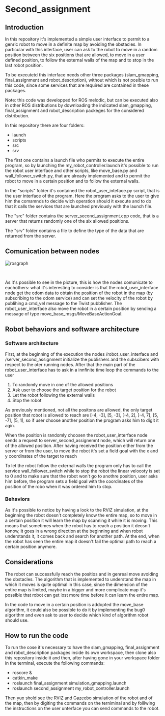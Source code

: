 # Second_assignment

## Introduction

In this repository it's implemented a simple user interface to permit to a genric robot to move in a definite map by avoiding the obstacles. In particular with this interface, user can ask to the robot to move in a random position between the six positions that are allowed, to move in a user defined position, to follow the external walls of the map and to stop in the last robot position.

To be executetd this interface needs other three packages (slam_gmapping, final_assignment and robot_description), without which is not posible to run this code, since some services that are required are contained in these packages.

Note: this code was developped for ROS melodic, but can be executed also in other ROS distributions by downloading the indicated slam_gmapping, final_assignment and robot_description packeges for the considered distribution.


In this repository there are four folders: 

* launch 
* scripts
* src
* srv

The first one contains a launch file who permits to execute the entire program, so by launching the my_robot_controller.launch it's possible to run the robot user interface and other scripts, like move_base.py and wall_follower_switch.py, that are already implemented and  to permit the robot to move in a certain position and to follow the external walls.

In the "scripts" folder it's contained the robot_user_inteface.py script, that is the user interface of the program. Here the program asks to the user to give him the comamnds to decide wich operation should it execute and to do that it calls the services that are launched previously with the launch file.

The "src" folder contains the server_second_assignment.cpp code, that is a server that returns randomly one of the six allowed positions.

The "srv" folder contains a file to define the type of the data that are returned from the server.

## Comunication between nodes 

![rosgraph](https://user-images.githubusercontent.com/48511957/107848524-59255a00-6df4-11eb-8f9f-f9fe00d28803.png)

<br />

As it's possible to see in the picture, this is how the nodes comunicate to eachothers: what it's interesting to consider is that the robot_user_interface node get the odom data to obtain the position of the robot in the map (by subscribing to the odom service) and can set the velocity of the robot by publihing a cmd_vel message to the Twist pubblisher. 
The robot_user_interface also move the robot in a certain position by sending a message of type move_base_msgs/MoveBaseActionGoal. 

## Robot behaviors and software architecture 

### Software architecture

First, at the beginning of the execution the nodes /robot_user_interface and /server_second_assignment initialize the publishers and the subscibers with respect to the oter running nodes. After that the main part of the robot_user_interface has to ask in a innfinite time loop the commands to the user

1) To randomly move in one of the allowed positions
2) Ask user to choose the target position for the robot
3) Let the robot following the external walls 
4) Stop the robot 

As previously mentioned, not all the positons are allowed, the only target position that robot is allowed to reach are [-4, -3], [5, -3], [-4, 2], [-4, 7], [5, -7], [5, 1], so if user choose another position the program asks him to digit it agin.

When the position is randomly choosen the robot_user_interface node sends a request to server_second_assignemnt node, which will return one of the allowed position.
After having received the position either from the server or from the user, to move the robot it's set a field goal with the x and y coordinates of the target to reach

To let the robot follow the external walls the program only has to call the service wall_follower_switch while to stop the robot the linear velocoty is set to 0 and to make sure that the robot won't go to anothre position, user asks him before, the program sets a field goal with the coordinates of the position of the robo when it was ordered him to stop.

### Behaviors

As it's possible to notice by having a look to the RVIZ simulation, at the beginning the robot doesn't completely know the entire map, so to move in a certain position it will learn the map by scanning it while it is moving. This means that sometimes when the robot has to reach a position it deosn't konow, it goes in a wrong direction at the beginning and when robot understands it, it comes back and search for another path. At the end, when the robot has seen the entire map it doesn't fail the optimal path to reach a certain position anymore.

## Considerations

The robot can successfully reach the positios and in genreal move avoiding the obstacles. The algorithm that is implemented to understand the map in which it moves is quite optimal in this case, since the dimension of the entire map is limited, maybe in a bigger and more complicate map it's possible that robot can get lost more time before it can learn the entire map.

In the code to move in a certain position is addopted the move_base algorithm, it could also be possible to do it by implementing the bug0 algorithm and even ask to user to decide which kind of algorithm robot should use.

## How to run the code 

To run the cose it's necessary to have the slam_gmapping, final_assignment and robot_description packages inside its own workspace, then clone also this repository inside it and then, after having gone in your workspace folder in the terminal, execute the following commands:

* roscore &
* catkin_make
* roslaunch final_assignment simulation_gmapping.launch
* roslaunch second_assignment my_robot_controller.launch

Then yuo shold see the RVIZ and Gazeebo simulation of the robot and of the map, then by digiting the commands on the ternìminal and by folllwing the instructions on the user unterface you can send commands to the robot. 
